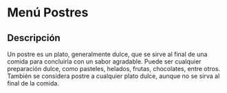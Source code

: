 # Menú Postres

## Descripción
Un postre es un plato, generalmente dulce, que se sirve al final de una comida para concluirla con un sabor agradable. Puede ser cualquier preparación dulce, como pasteles, helados, frutas, chocolates, entre otros. También se considera postre a cualquier plato dulce, aunque no se sirva al final de la comida. 